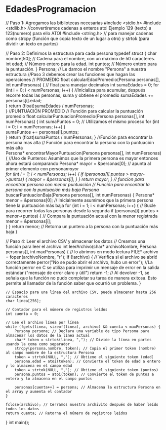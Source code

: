 ﻿# EdadesProgramacion
// Paso 1: Agregamos las bibliotecas necesarias
#include <stdio.h>
#include <stdlib.h>  //convertiremos cadenas a enteros atoi Ejemplo 129 (texto) a 123(numero) para ello ATOI
#include <string.h>  // para manejar cadenas como strcpy (función que copia texto de un lugar a otro) y strtok (para dividir un texto en partes)

// Paso 2: Definimos la estructura para cada persona
typedef struct {
    char nombre[50];                                    // Cadena para el nombre, con un máximo de 50 caracteres.
    int edad;                                           // Número entero para la edad.
    int puntos;                                         // Número entero para la puntuación.
} Persona;                                              // Le damos el nombre "Persona" a nuestra estructura
//Paso 3 debemos crear las funciones que hagan las operaciones
// PROMEDIO
float calcularEdadPromedio(Persona personas[], int numPersonas) {                             // float para manejar decimales
    int sumaEdades = 0; 
    for (int i = 0; i < numPersonas; i++) {                                                  //Inicializa para acumular, después recorre todas las personas, suma y obtiene el promedio
        sumaEdades += personas[i].edad;                                                     
    }
    return (float)sumaEdades / numPersonas;                                                 
}
//PUNTUACIÓN PROMEDIO
// Función para calcular la puntuación promedio
float calcularPuntuacionPromedio(Persona personas[], int numPersonas) {
    int sumaPuntos = 0;                                                             // Utilizamos el mismo proceso
    for (int i = 0; i < numPersonas; i++) {                            
        sumaPuntos += personas[i].puntos;                                      
    }
    return (float)sumaPuntos / numPersonas; 
}
//Función para encontrar la persona mas alta 
// Función para encontrar la persona con la puntuación más alta                           
Persona* encontrarMayorPuntuacion(Persona personas[], int numPersonas) {                   //Uso de Punteros: Asumimos que la primera persona es mayor entonces ahora estará comparando
    Persona* mayor = &personas[0];                                                         // apunta al primer elemento con persona*mayor                                                                                 
    for (int i = 1; i < numPersonas; i++) { 
        if (personas[i].puntos > mayor->puntos) { 
            mayor = &personas[i]; 
        }
    }
    return mayor; 
}
// funcion para encontrar persona con menor puntuación
// Función para encontrar la persona con la puntuación más baja
Persona* buscarPuntuacionBaja(Persona personas[], int numPersonas) {
    Persona* menor = &personas[0];                                                 // Inicialmente asumimos que la primera persona tiene la puntuación más baja
    for (int i = 1; i < numPersonas; i++) {                                       // Bucle para recorrer todas las personas desde la segunda
        if (personas[i].puntos < menor->puntos) {                                 // Compara la puntuación actual con la menor registrada
            menor = &personas[i];                                                 
        }
    }
    return menor; // Retorna un puntero a la persona con la puntuación más baja
}



// Paso 4: Leer el archivo CSV y almacenar los datos
// Creamos una función para leer el archivo
int leerArchivo(char* archivoNombre, Persona personas[], int maxPersonas) {
    // lo abrimos en modo lectura
    FILE* archivo = fopen(archivoNombre, "r");
    if (!archivo) {                                                      // Verifica si el archivo se abrió correctamente
        perror("No se pudo abrir el archivo, hubo un error");            //La función perror en C se utiliza para imprimir un mensaje de error en la salida estándar ("mensaje de error claro y útil")
        return -1;                                                       // Al devolver -1, se señala que la función no pudo completar su tarea de manera exitosa. Esto permite al llamador de la función saber que ocurrió un problema.
    }

    // Espacio para una línea del archivo CSV, puede almacenar hasta 256 caracteres
    char linea[256]; 
    
    // Contador para el número de registros leídos
    int cuenta = 0; 
    
    // Lee el archivo línea por línea
    while (fgets(linea, sizeof(linea), archivo) && cuenta < maxPersonas) {
        Persona persona; // Declara una variable de tipo Persona para almacenar los datos de la línea actual
        char* token = strtok(linea, ","); // Divide la línea en partes usando la coma como separador
        strcpy(persona.nombre, token); // Copia el primer token (nombre) al campo nombre de la estructura Persona
        token = strtok(NULL, ","); // Obtiene el siguiente token (edad)
        persona.edad = atoi(token); // Convierte el token de edad a entero y lo almacena en el campo edad
        token = strtok(NULL, ","); // Obtiene el siguiente token (puntos)
        persona.puntos = atoi(token); // Convierte el token de puntos a entero y lo almacena en el campo puntos

        personas[cuenta++] = persona; // Almacena la estructura Persona en el array y aumenta el contador
    }

    fclose(archivo); // Cerramos nuestro archivito después de haber leído todos los datos
    return cuenta; // Retorna el número de registros leídos
}
int main();

